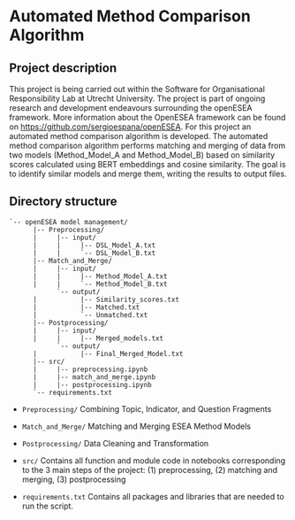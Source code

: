 # Automated Method Comparison Algorithm

## Project description

<DESCRIPTION> This project is being carried out within the Software for Organisational Responsibility Lab at Utrecht University. The project is part of ongoing research and development endeavours surrounding the openESEA framework. More information about the OpenESEA framework can be found on https://github.com/sergioespana/openESEA. For this project an automated method comparison algorithm is developed. The automated  method comparison algorithm performs matching and merging of data from two models (Method_Model_A and Method_Model_B) based on similarity scores calculated using BERT embeddings and cosine similarity. The goal is to identify similar models and merge them, writing the results to output files.

## Directory structure
```
`-- openESEA model management/
      |-- Preprocessing/
      |     |-- input/
      |     |     |-- DSL_Model_A.txt
      |     |     `-- DSL_Model_B.txt
      |-- Match_and_Merge/
      |     |-- input/
      |     |     |-- Method_Model_A.txt
      |     |     `-- Method_Model_B.txt
            `-- output/
      |           |-- Similarity_scores.txt
      |           |-- Matched.txt
      |           `-- Unmatched.txt 
      |-- Postprocessing/
      |     |-- input/
      |     |     |-- Merged_models.txt
            `-- output/
      |           |-- Final_Merged_Model.txt
      |-- src/
      |     |-- preprocessing.ipynb
      |     |-- match_and_merge.ipynb
      |     |-- postprocessing.ipynb
      `-- requirements.txt
```

- `Preprocessing/` Combining Topic, Indicator, and Question Fragments

- `Match_and_Merge/` Matching and Merging ESEA Method Models

- `Postprocessing/` Data Cleaning and Transformation

- `src/` Contains all function and module code in notebooks corresponding to the 3 main steps of the project: (1) preprocessing, (2) matching and merging, (3) postprocessing

- `requirements.txt` Contains all packages and libraries that are needed to run the script. 

